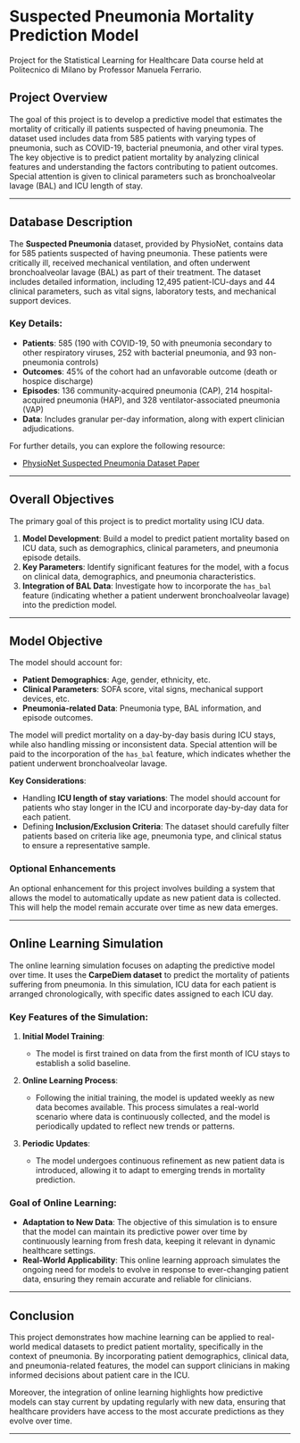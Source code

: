 # Suspected Pneumonia Mortality Prediction Model

Project for the Statistical Learning for Healthcare Data course held at Politecnico di Milano by Professor Manuela Ferrario.

## Project Overview

The goal of this project is to develop a predictive model that estimates the mortality of critically ill patients suspected of having pneumonia. The dataset used includes data from 585 patients with varying types of pneumonia, such as COVID-19, bacterial pneumonia, and other viral types. The key objective is to predict patient mortality by analyzing clinical features and understanding the factors contributing to patient outcomes. Special attention is given to clinical parameters such as bronchoalveolar lavage (BAL) and ICU length of stay.

---

## Database Description

The **Suspected Pneumonia** dataset, provided by PhysioNet, contains data for 585 patients suspected of having pneumonia. These patients were critically ill, received mechanical ventilation, and often underwent bronchoalveolar lavage (BAL) as part of their treatment. The dataset includes detailed information, including 12,495 patient-ICU-days and 44 clinical parameters, such as vital signs, laboratory tests, and mechanical support devices.

### Key Details:
- **Patients**: 585 (190 with COVID-19, 50 with pneumonia secondary to other respiratory viruses, 252 with bacterial pneumonia, and 93 non-pneumonia controls)
- **Outcomes**: 45% of the cohort had an unfavorable outcome (death or hospice discharge)
- **Episodes**: 136 community-acquired pneumonia (CAP), 214 hospital-acquired pneumonia (HAP), and 328 ventilator-associated pneumonia (VAP)
- **Data**: Includes granular per-day information, along with expert clinician adjudications.

For further details, you can explore the following resource:
- [PhysioNet Suspected Pneumonia Dataset Paper](https://physionet.org/content/script-carpediem-dataset/1.1.0/)
  
---

## Overall Objectives

The primary goal of this project is to predict mortality using ICU data. 


1. **Model Development**: Build a model to predict patient mortality based on ICU data, such as demographics, clinical parameters, and pneumonia episode details.
2. **Key Parameters**: Identify significant features for the model, with a focus on clinical data, demographics, and pneumonia characteristics.
3. **Integration of BAL Data**: Investigate how to incorporate the `has_bal` feature (indicating whether a patient underwent bronchoalveolar lavage) into the prediction model.

---

## Model Objective

The model should account for:

- **Patient Demographics**: Age, gender, ethnicity, etc.
- **Clinical Parameters**: SOFA score, vital signs, mechanical support devices, etc.
- **Pneumonia-related Data**: Pneumonia type, BAL information, and episode outcomes.

The model will predict mortality on a day-by-day basis during ICU stays, while also handling missing or inconsistent data. Special attention will be paid to the incorporation of the `has_bal` feature, which indicates whether the patient underwent bronchoalveolar lavage.

**Key Considerations**:
- Handling **ICU length of stay variations**: The model should account for patients who stay longer in the ICU and incorporate day-by-day data for each patient.
- Defining **Inclusion/Exclusion Criteria**: The dataset should carefully filter patients based on criteria like age, pneumonia type, and clinical status to ensure a representative sample.

### Optional Enhancements
An optional enhancement for this project involves building a system that allows the model to automatically update as new patient data is collected. This will help the model remain accurate over time as new data emerges.

---

## Online Learning Simulation

The online learning simulation focuses on adapting the predictive model over time. It uses the **CarpeDiem dataset** to predict the mortality of patients suffering from pneumonia. In this simulation, ICU data for each patient is arranged chronologically, with specific dates assigned to each ICU day.

### Key Features of the Simulation:

1. **Initial Model Training**:
   - The model is first trained on data from the first month of ICU stays to establish a solid baseline.
   
2. **Online Learning Process**:
   - Following the initial training, the model is updated weekly as new data becomes available. This process simulates a real-world scenario where data is continuously collected, and the model is periodically updated to reflect new trends or patterns.
   
3. **Periodic Updates**:
   - The model undergoes continuous refinement as new patient data is introduced, allowing it to adapt to emerging trends in mortality prediction.

### Goal of Online Learning:

- **Adaptation to New Data**: The objective of this simulation is to ensure that the model can maintain its predictive power over time by continuously learning from fresh data, keeping it relevant in dynamic healthcare settings.
- **Real-World Applicability**: This online learning approach simulates the ongoing need for models to evolve in response to ever-changing patient data, ensuring they remain accurate and reliable for clinicians.

---

## Conclusion

This project demonstrates how machine learning can be applied to real-world medical datasets to predict patient mortality, specifically in the context of pneumonia. By incorporating patient demographics, clinical data, and pneumonia-related features, the model can support clinicians in making informed decisions about patient care in the ICU.

Moreover, the integration of online learning highlights how predictive models can stay current by updating regularly with new data, ensuring that healthcare providers have access to the most accurate predictions as they evolve over time.

---
